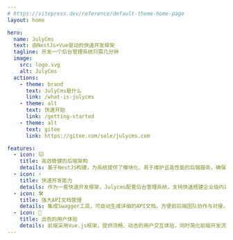 ```yaml
---
# https://vitepress.dev/reference/default-theme-home-page
layout: home

hero:
  name: JulyCms
  text: 由NestJs+Vue驱动的快速开发框架
  tagline: 开发一个后台管理系统只需几分钟
  image:
    src: logo.svg
    alt: JulyCms
  actions:
    - theme: brand
      text: JulyCms是什么
      link: /what-is-julycms
    - theme: alt
      text: 快速开始
      link: /getting-started
    - theme: alt
      text: gitee
      link: https://gitee.com/sole/julycms.com

features:
  - icon: 🐱
    title: 高效稳健的后端架构
    details: 基于NestJS构建，为系统提供了模块化、易于维护且高性能的后端服务，确保了系统的稳定性和响应速度。
  - icon: ✌️
    title: 快速开发能力
    details: 作为一套快速开发框架，Julycms配套后台管理系统，支持快速搭建企业级内容管理系统，大大缩短项目开发周期。
  - icon: 🛠️
    title: 强大API文档管理
    details: 集成Swagger工具，可自动生成详细的API文档，方便前后端团队协作与对接，提高开发效率，并有利于后期维护升级。
  - icon: 🚀
    title: 出色的用户体验
    details: 前端采用Vue.js框架，提供流畅、动态的用户交互体验，同时简化前端开发流程，使页面加载更快，操作更便捷。
---
```


